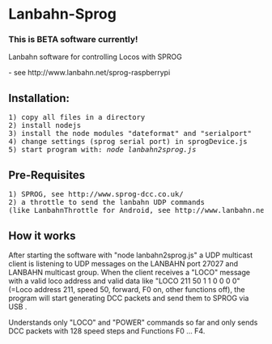 Lanbahn-Sprog
=============

<h3>This is BETA software currently!</h3>

<p>Lanbahn software for controlling Locos with SPROG </p>
<p> - see http://www.lanbahn.net/sprog-raspberrypi </p>

<h2>Installation:</h2>
<pre>1) copy all files in a directory
2) install nodejs 
3) install the node modules "dateformat" and "serialport"
4) change settings (sprog serial port) in sprogDevice.js
5) start program with: <i>node lanbahn2sprog.js</i>
</pre>

<h2>Pre-Requisites</h2>
<pre>1) SPROG, see http://www.sprog-dcc.co.uk/
2) a throttle to send the lanbahn UDP commands
(like LanbahnThrottle for Android, see http://www.lanbahn.net)
</pre>

<h2>How it works</h2>
<p>After starting the software with "node lanbahn2sprog.js" a UDP multicast client 
is listening to UDP messages on the LANBAHN port 27027 and LANBAHN multicast group. 
When the client receives a "LOCO" message with a valid loco address and valid data 
like "LOCO 211 50 1 1 0 0 0 0" (=Loco address 211, speed 50, forward, F0 on, other
functions off), the program will start generating DCC packets and send them to SPROG
via USB . </p>
<p>Understands only "LOCO" and "POWER" commands so far and only sends DCC packets with 128 speed steps and Functions F0 ... F4.</p>

